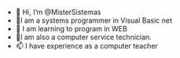 - 👋 Hi, I’m @MisterSistemas
- 👀I am a systems programmer in Visual Basic net
- 🌱 I am learning to program in WEB
- 💞️I am also a computer service technician.
- 📫 I have experience as a computer teacher
<!---
MisterSistemas/MisterSistemas is a ✨ special ✨ repository because its `README.md` (this file) appears on your GitHub profile.
You can click the Preview link to take a look at your changes.
--->
